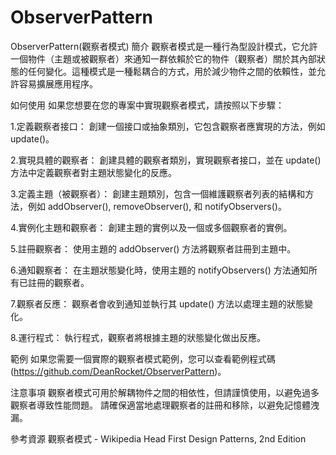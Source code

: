 # ObserverPattern
ObserverPattern(觀察者模式)
簡介
觀察者模式是一種行為型設計模式，它允許一個物件（主題或被觀察者）來通知一群依賴於它的物件（觀察者）關於其內部狀態的任何變化。這種模式是一種鬆耦合的方式，用於減少物件之間的依賴性，並允許容易擴展應用程序。

如何使用
如果您想要在您的專案中實現觀察者模式，請按照以下步驟：

1.定義觀察者接口：
創建一個接口或抽象類別，它包含觀察者應實現的方法，例如 update()。

2.實現具體的觀察者：
創建具體的觀察者類別，實現觀察者接口，並在 update() 方法中定義觀察者對主題狀態變化的反應。

3.定義主題（被觀察者）：
創建主題類別，包含一個維護觀察者列表的結構和方法，例如 addObserver(), removeObserver(), 和 notifyObservers()。

4.實例化主題和觀察者：
創建主題的實例以及一個或多個觀察者的實例。

5.註冊觀察者：
使用主題的 addObserver() 方法將觀察者註冊到主題中。

6.通知觀察者：
在主題狀態變化時，使用主題的 notifyObservers() 方法通知所有已註冊的觀察者。

7.觀察者反應：
觀察者會收到通知並執行其 update() 方法以處理主題的狀態變化。

8.運行程式：
執行程式，觀察者將根據主題的狀態變化做出反應。

範例
如果您需要一個實際的觀察者模式範例，您可以查看範例程式碼 (https://github.com/DeanRocket/ObserverPattern)。

注意事項
觀察者模式可用於解耦物件之間的相依性，但請謹慎使用，以避免過多觀察者導致性能問題。
請確保適當地處理觀察者的註冊和移除，以避免記憶體洩漏。

參考資源
觀察者模式 - Wikipedia
Head First Design Patterns, 2nd Edition
